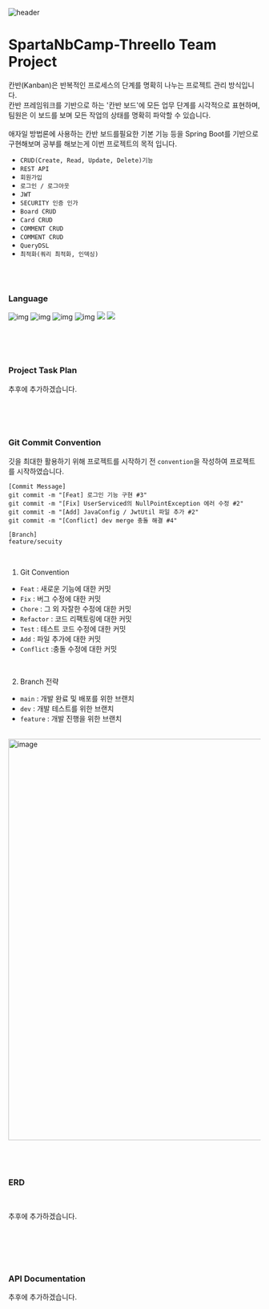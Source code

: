 ![header](https://capsule-render.vercel.app/api?type=waving&color=1A4FD6&height=300&section=header&text=MatDil&fontColor=ffffff&fontSize=90)

# SpartaNbCamp-Threello Team Project
칸반(Kanban)은 반복적인 프로세스의 단계를 명확히 나누는 프로젝트 관리 방식입니다. <br>
칸반 프레임워크를 기반으로 하는 '칸반 보드'에 모든 업무 단계를 시각적으로 표현하며, <br>
팀원은 이 보드를 보며 모든 작업의 상태를 명확히 파악할 수 있습니다. <br> <br>
애자일 방법론에 사용하는 칸반 보드를필요한 기본 기능 등을 Spring Boot를 기반으로 <br>
구현해보며 공부를 해보는게 이번 프로젝트의 목적 입니다.
- `CRUD(Create, Read, Update, Delete)기능`
- `REST API`
- `회원가입`
- `로그인 / 로그아웃`
- `JWT`
- `SECURITY 인증 인가`
- `Board CRUD`
- `Card CRUD`
- `COMMENT CRUD`
- `COMMENT CRUD`
- `QueryDSL`
- `최적화(쿼리 최적화, 인덱싱)`

<br>
<br>

### Language
![img](https://img.shields.io/badge/HTML5-E34F26?style=for-the-badge&logo=html5&logoColor=white)
![img](https://img.shields.io/badge/JavaScript-F7DF1E?style=for-the-badge&logo=JavaScript&logoColor=white)
![img](https://img.shields.io/badge/CSS3-1572B6?style=for-the-badge&logo=css3&logoColor=white)
![img](https://img.shields.io/badge/jQuery-0769AD?style=for-the-badge&logo=jquery&logoColor=white)
<img src="https://img.shields.io/badge/Java-ED8B00?style=for-the-badge&logo=openjdk&logoColor=white">
<img src="https://img.shields.io/badge/Spring-6DB33F?style=for-the-badge&logo=spring&logoColor=white">

<br>
<br>
<br>

### Project Task Plan

추후에 추가하겠습니다.



<br>
<br>
<br>

### Git Commit Convention

깃을 최대한 활용하기 위해 프로젝트를 시작하기 전 `convention`을 작성하여 프로젝트를 시작하였습니다.

```
[Commit Message]
git commit -m "[Feat] 로그인 기능 구현 #3"
git commit -m "[Fix] UserServiced의 NullPointException 에러 수정 #2"
git commit -m "[Add] JavaConfig / JwtUtil 파일 추가 #2"
git commit -m "[Conflict] dev merge 충돌 해결 #4"

[Branch]
feature/secuity
```
<br>

1. Git Convention
  - `Feat` : 새로운 기능에 대한 커밋
  - `Fix` : 버그 수정에 대한 커밋
  - `Chore` : 그 외 자잘한 수정에 대한 커밋
  - `Refactor` : 코드 리팩토링에 대한 커밋
  - `Test` : 테스트 코드 수정에 대한 커밋
  - `Add` : 파일 추가에 대한 커밋
  - `Conflict` :충돌 수정에 대한 커밋

<br>

2. Branch 전략
  - `main` : 개발 완료 및 배포를 위한 브랜치
  - `dev` : 개발 테스트를 위한 브랜치
  - `feature` : 개발 진행을 위한 브랜치

<br>

<img width="800" alt="image" src="https://github.com/JavaOutSourcing/mat-dil/assets/132278619/02b005f8-ce62-4fde-a37f-be33d1f019ed">

<br>
<br>
<br>
<br>

### ERD 
<br>

추후에 추가하겠습니다.

<br>
<br>
<br>
<br>

### API Documentation
추후에 추가하겠습니다.

<br>
<br>
<br>
<br>
